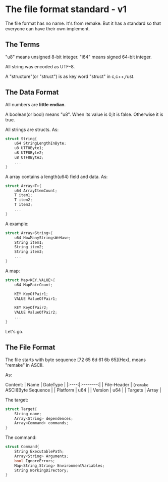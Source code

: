 # The file format standard - v1
The file format has no name. It's from remake. But it has a standard so that everyone can have their own implement.
## The Terms
"u8" means unsigned 8-bit integer. "i64" means signed 64-bit integer. 

All string was encoded as UTF-8.

A "structure"(or "struct") is as key word "struct" in c,c++,rust.

## The Data Format
All numbers are **little endian**.

A boolean(or bool) means "u8". When its value is 0,it is false. Otherwise it is true.

All strings are structs. As:
```c
struct String{
    u64 StringLengthInByte;
    u8 UTF8Byte1;
    u8 UTF8Byte2;
    u8 UTF8Byte3;
    ...
}
```

A array contains a length(u64) field and data.
As:
```c
struct Array<T>{
    u64 ArrayItemCount;
    T item1;
    T item2;
    T item3;
    ...
}
```

A example:
```c
struct Array<String>{
    u64 HowManyStringsWeHave;
    String item1;
    String item2;
    String item3;
    ...
}
```

A map:
```c
struct Map<KEY,VALUE>{
    u64 MapPairCount;

    KEY KeyOfPair1;
    VALUE ValueOfPair1;

    KEY KeyOfPair2;
    VALUE ValueOfPair2;
    ...
}
```

Let's go.

## The File Format
The file starts with byte sequence [72 65 6d 61 6b 65]\(Hex\), means "remake" in ASCII.

As:

Content:
| Name | DateType |
|:----:|:--------:|
| File-Header | (`remake` ASCII)Byte Sequence |
| Platform | u64 |
| Version | u64 |
| Targets | Array<Target> |


The target:
```c
struct Target{
    String name;
    Array<String> dependences;
    Array<Command> commands;
}
```

The command:
```c
struct Command{
    String ExecutablePath;
    Array<String> Arguments;
    bool IgnoreErrors;
    Map<String,String> EnvironmentVariables;
    String WorkingDirectory;
}
```
